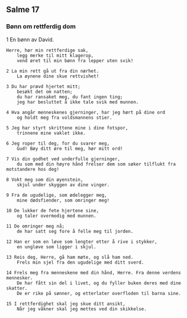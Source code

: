 ## Salme 17

### Bønn om rettferdig dom

1 En bønn av David. 
    
    Herre, hør min rettferdige sak, 
        legg merke til mitt klagerop, 
        vend øret til min bønn fra lepper uten svik!

    2 La min rett gå ut fra din nærhet.
        La øynene dine skue rettvishet!

    3 Du har prøvd hjertet mitt;
        besøkt det om natten;
        du har ransaket meg, du fant ingen ting;
        jeg har besluttet å ikke tale svik med munnen.

    4 Hva angår menneskenes gjerninger, har jeg hørt på dine ord 
        og holdt meg fra voldsmannens stier.

    5 Jeg har styrt skrittene mine i dine fotspor, 
        trinnene mine vaklet ikke.

    6 Jeg roper til deg, for du svarer meg, 
        Gud! Bøy ditt øre til meg, hør mitt ord!

    7 Vis din godhet ved underfulle gjerninger, 
        du som med din høyre hånd frelser dem som søker tilflukt fra motstandere hos deg!

    8 Vokt meg som din øyenstein, 
        skjul under skyggen av dine vinger.

    9 Fra de ugudelige, som ødelegger meg, 
        mine dødsfiender, som omringer meg!

    10 De lukker de fete hjertene sine, 
        og taler overmodig med munnen.

    11 De omringer meg nå; 
        de har satt seg fore å felle meg til jorden.

    12 Han er som en løve som lengter etter å rive i stykker, 
        en ungløve som ligger i skjul.

    13 Reis deg, Herre, gå ham møte, og slå ham ned. 
        Frels min sjel fra den ugudelige med ditt sverd.

    14 Frels meg fra menneskene med din hånd, Herre. Fra denne verdens mennesker. 
        De har fått sin del i livet, og du fyller buken deres med dine skatter. 
        De er rike på sønner, og etterlater overfloden til barna sine.

    15 I rettferdighet skal jeg skue ditt ansikt, 
        Når jeg våkner skal jeg mettes ved din skikkelse.
